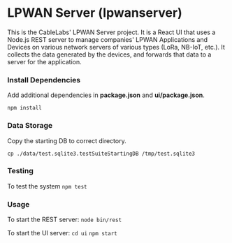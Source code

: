 # LPWAN Server (lpwanserver)

This is the CableLabs' LPWAN Server project.  It is a React UI that uses 
a Node.js REST server to manage companies' LPWAN Applications and Devices
on various network servers of various types (LoRa, NB-IoT, etc.).  It 
collects the data generated by the devices, and forwards that data to a
server for the application.

### Install Dependencies
Add additional dependencies in **package.json** and **ui/package.json**.

`npm install`


### Data Storage
Copy the starting DB to correct directory. 

`cp ./data/test.sqlite3.testSuiteStartingDB /tmp/test.sqlite3`

### Testing
To test the system
`npm test`

### Usage
To start the REST server:
`node bin/rest`

 To start the UI server:
 `cd ui`
 `npm start`


